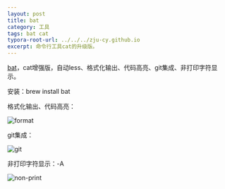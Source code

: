 ```yaml
---
layout: post
title: bat
category: 工具
tags: bat cat
typora-root-url: ../../../zju-cy.github.io
excerpt: 命令行工具cat的升级版。
---
```


[bat](https://github.com/sharkdp/bat)，cat增强版，自动less、格式化输出、代码高亮、git集成、非打印字符显示。

安装：brew install bat

格式化输出、代码高亮：

![format](https://camo.githubusercontent.com/9d3d89364f2cc83ace8f29646a6236bc15ea1da0/68747470733a2f2f696d6775722e636f6d2f724773646e44652e706e67)



git集成：

![git](https://camo.githubusercontent.com/67e44f4a68150325f74b3a46820b7473ff7b91a6/68747470733a2f2f692e696d6775722e636f6d2f326c53573452452e706e67)



非打印字符显示：-A

![non-print](https://camo.githubusercontent.com/e3508b01c13eb055f293edb8e24d283c055b2dc1/68747470733a2f2f692e696d6775722e636f6d2f576e64477039482e706e67)



